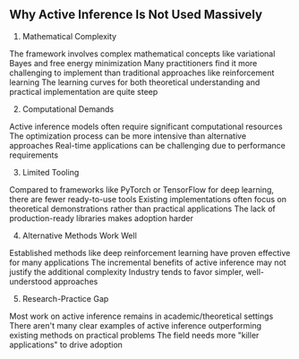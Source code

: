 ## Why Active Inference Is Not Used Massively

1. Mathematical Complexity

The framework involves complex mathematical concepts like variational Bayes and free energy minimization
Many practitioners find it more challenging to implement than traditional approaches like reinforcement learning
The learning curves for both theoretical understanding and practical implementation are quite steep

2. Computational Demands

Active inference models often require significant computational resources
The optimization process can be more intensive than alternative approaches
Real-time applications can be challenging due to performance requirements

3. Limited Tooling

Compared to frameworks like PyTorch or TensorFlow for deep learning, there are fewer ready-to-use tools
Existing implementations often focus on theoretical demonstrations rather than practical applications
The lack of production-ready libraries makes adoption harder

4. Alternative Methods Work Well

Established methods like deep reinforcement learning have proven effective for many applications
The incremental benefits of active inference may not justify the additional complexity
Industry tends to favor simpler, well-understood approaches

5. Research-Practice Gap

Most work on active inference remains in academic/theoretical settings
There aren't many clear examples of active inference outperforming existing methods on practical problems
The field needs more "killer applications" to drive adoption
